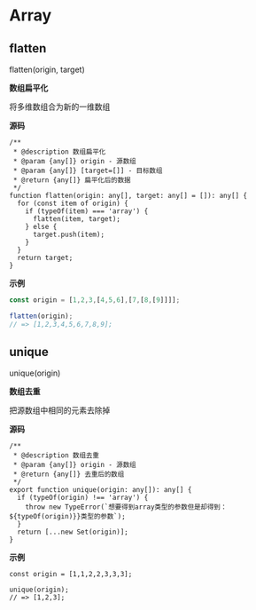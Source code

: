 # Array

## flatten

<CodeBlocks>flatten(origin, target)</CodeBlocks>

**数组扁平化**

将多维数组合为新的一维数组

**源码**

```tsx
/**
 * @description 数组扁平化
 * @param {any[]} origin - 源数组
 * @param {any[]} [target=[]] - 目标数组
 * @return {any[]} 扁平化后的数据
 */
function flatten(origin: any[], target: any[] = []): any[] {
  for (const item of origin) {
    if (typeOf(item) === 'array') {
      flatten(item, target);
    } else {
      target.push(item);
    }
  }
  return target;
}
```

**示例**

```js
const origin = [1,2,3,[4,5,6],[7,[8,[9]]]];

flatten(origin);
// => [1,2,3,4,5,6,7,8,9];
```



## unique

<CodeBlocks>unique(origin)</CodeBlocks>

**数组去重**

把源数组中相同的元素去除掉

**源码**

```tsx
/**
 * @description 数组去重
 * @param {any[]} origin - 源数组
 * @return {any[]} 去重后的数组
 */
export function unique(origin: any[]): any[] {
  if (typeOf(origin) !== 'array') {
    throw new TypeError(`想要得到array类型的参数但是却得到：${typeOf(origin)}}类型的参数`);
  }
  return [...new Set(origin)];
}
```

**示例**

```tsx
const origin = [1,1,2,2,3,3,3];

unique(origin);
// => [1,2,3];
```

